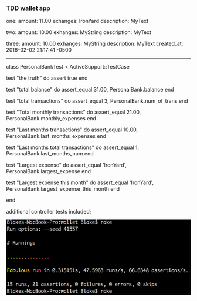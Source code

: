 ### TDD wallet app

one:
  amount: 11.00
  exhanges: IronYard
  description: MyText

two:
  amount: 10.00
  exhanges: MyString
  description: MyText

three:
  amount: 10.00
  exhanges: MyString
  description: MyText
  created_at: 2016-02-02 21:17:41 -0500


-------------------------------------------------------------------------------

class PersonalBankTest < ActiveSupport::TestCase

  test "the truth" do
    assert true
  end

  test "total balance" do
    assert_equal 31.00, PersonalBank.balance
  end

  test "total transactions" do
      assert_equal 3, PersonalBank.num_of_trans
  end

  test "Total monthly transactions" do
    assert_equal 21.00, PersonalBank.monthly_expenses
  end

  test "Last months transactions" do
    assert_equal 10.00, PersonalBank.last_months_expenses
  end

  test "Last months total transactions" do
    assert_equal 1, PersonalBank.last_months_num
  end

  test "Largest expense" do
    assert_equal 'IronYard', PersonalBank.largest_expense
  end

  test "Largest expense this month" do
    assert_equal 'IronYard', PersonalBank.largest_expense_this_month
  end
  
end


additional controller tests included;

![](/app/assets/images/TDD.png)
